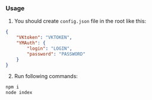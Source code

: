 ### Usage

1. You should create `config.json` file in the root like this:
```json
{
	"VKtoken": "VKTOKEN",
	"YMAuth": {
		"login": "LOGIN",
		"password": "PASSWORD"
	}
}
```

2. Run following commands:
```sh
npm i
node index 
```
